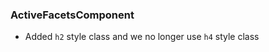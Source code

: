 <!--
  This file contains styling breaking changes.
-->
### ActiveFacetsComponent

- Added `h2` style class and we no longer use `h4` style class
